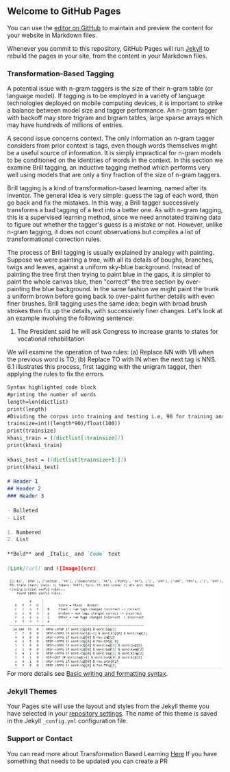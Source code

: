 ## Welcome to GitHub Pages

You can use the [editor on GitHub](https://github.com/risanlang/Part_of_Speech-POS-/edit/gh-pages/index.md) to maintain and preview the content for your website in Markdown files.

Whenever you commit to this repository, GitHub Pages will run [Jekyll](https://jekyllrb.com/) to rebuild the pages in your site, from the content in your Markdown files.

### Transformation-Based Tagging

A potential issue with n-gram taggers is the size of their n-gram table (or language model). If tagging is to be employed in a variety of language technologies deployed on mobile computing devices, it is important to strike a balance between model size and tagger performance. An n-gram tagger with backoff may store trigram and bigram tables, large sparse arrays which may have hundreds of millions of entries.

A second issue concerns context. The only information an n-gram tagger considers from prior context is tags, even though words themselves might be a useful source of information. It is simply impractical for n-gram models to be conditioned on the identities of words in the context. In this section we examine Brill tagging, an inductive tagging method which performs very well using models that are only a tiny fraction of the size of n-gram taggers.

Brill tagging is a kind of transformation-based learning, named after its inventor. The general idea is very simple: guess the tag of each word, then go back and fix the mistakes. In this way, a Brill tagger successively transforms a bad tagging of a text into a better one. As with n-gram tagging, this is a supervised learning method, since we need annotated training data to figure out whether the tagger's guess is a mistake or not. However, unlike n-gram tagging, it does not count observations but compiles a list of transformational correction rules.

The process of Brill tagging is usually explained by analogy with painting. Suppose we were painting a tree, with all its details of boughs, branches, twigs and leaves, against a uniform sky-blue background. Instead of painting the tree first then trying to paint blue in the gaps, it is simpler to paint the whole canvas blue, then "correct" the tree section by over-painting the blue background. In the same fashion we might paint the trunk a uniform brown before going back to over-paint further details with even finer brushes. Brill tagging uses the same idea: begin with broad brush strokes then fix up the details, with successively finer changes. Let's look at an example involving the following sentence:
1. The President said he will ask Congress to increase grants to states for vocational rehabilitation

We will examine the operation of two rules: (a) Replace NN with VB when the previous word is TO; (b) Replace TO with IN when the next tag is NNS. 6.1 illustrates this process, first tagging with the unigram tagger, then applying the rules to fix the errors.
```markdown
Syntax highlighted code block
#printing the number of words
length=len(dictlist)
print(length)
#Dividing the corpus into training and testing i.e, 90 for training and 10 percent for testing
trainsize=int((length*90)/float(100))
print(trainsize)
khasi_train = ([dictlist[:trainsize]])
print(khasi_train)

khasi_test = ([dictlist[trainsize+1:]])
print(khasi_test)

# Header 1
## Header 2
### Header 3

- Bulleted
- List

1. Numbered
2. List

**Bold** and _Italic_ and `Code` text

[Link](url) and ![Image](src)
```
![Brill's Rule After running](https://github.com/risanlang/Part_of_Speech-POS-/blob/master/Brill's%20Rule.JPG#gh-light-mode-only)
For more details see [Basic writing and formatting syntax](https://docs.github.com/en/github/writing-on-github/getting-started-with-writing-and-formatting-on-github/basic-writing-and-formatting-syntax).

### Jekyll Themes

Your Pages site will use the layout and styles from the Jekyll theme you have selected in your [repository settings](https://github.com/risanlang/Part_of_Speech-POS-/settings/pages). The name of this theme is saved in the Jekyll `_config.yml` configuration file.

### Support or Contact
You can read more about Transformation Based Learning [Here](https://www.nltk.org/book/ch05.html) If you have something that needs to be updated you can create a PR
